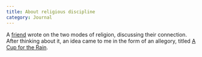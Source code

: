 ```yaml
---
title: About religious discipline
category: Journal
---
```


A [friend](http://www.employees.org/~nkv/blog/) wrote on the two modes of religion, discussing their
connection.  After thinking about it, an idea came to me in the form of
an allegory, titled [A Cup for the Rain](cup.for.rain).


